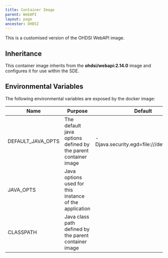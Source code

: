 ```yaml
---
title: Container Image
parent: WebAPI
layout: page
ancestor: OHDSI
---
```


This is a customised version of the OHDSI WebAPI image.

## Inheritance
This container image inherits from the **ohdsi/webapi:2.14.0** image and configures it for use within the SDE.


## Environmental Variables

The following environmental variables are exposed by the docker image:

| Name | Purpose | Default |
| --- | --- | --- | 
| DEFAULT_JAVA_OPTS | The default java options defined by the parent container image | -Djava.security.egd=file:///dev/./urandom |
| JAVA_OPTS | Java options used for this instance of the application | <empty> |
| CLASSPATH | Java class path defined by the parent container image | <empty> |
